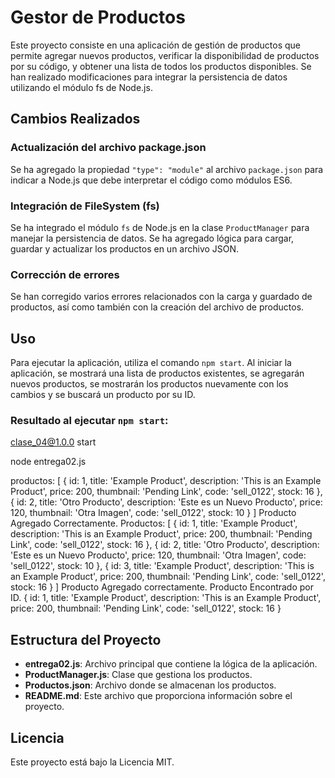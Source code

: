 # Gestor de Productos

Este proyecto consiste en una aplicación de gestión de productos que permite agregar nuevos productos, verificar la disponibilidad de productos por su código, y obtener una lista de todos los productos disponibles. Se han realizado modificaciones para integrar la persistencia de datos utilizando el módulo fs de Node.js.

## Cambios Realizados

### Actualización del archivo package.json

Se ha agregado la propiedad `"type": "module"` al archivo `package.json` para indicar a Node.js que debe interpretar el código como módulos ES6.

### Integración de FileSystem (fs)

Se ha integrado el módulo `fs` de Node.js en la clase `ProductManager` para manejar la persistencia de datos. Se ha agregado lógica para cargar, guardar y actualizar los productos en un archivo JSON.

### Corrección de errores

Se han corregido varios errores relacionados con la carga y guardado de productos, así como también con la creación del archivo de productos.

## Uso

Para ejecutar la aplicación, utiliza el comando `npm start`. Al iniciar la aplicación, se mostrará una lista de productos existentes, se agregarán nuevos productos, se mostrarán los productos nuevamente con los cambios y se buscará un producto por su ID.

### Resultado al ejecutar `npm start`:
clase_04@1.0.0 start

node entrega02.js

productos: [
{
id: 1,
title: 'Example Product',
description: 'This is an Example Product',
price: 200,
thumbnail: 'Pending Link',
code: 'sell_0122',
stock: 16
},
{
id: 2,
title: 'Otro Producto',
description: 'Este es un Nuevo Producto',
price: 120,
thumbnail: 'Otra Imagen',
code: 'sell_0122',
stock: 10
}
]
Producto Agregado Correctamente.
Productos: [
{
id: 1,
title: 'Example Product',
description: 'This is an Example Product',
price: 200,
thumbnail: 'Pending Link',
code: 'sell_0122',
stock: 16
},
{
id: 2,
title: 'Otro Producto',
description: 'Este es un Nuevo Producto',
price: 120,
thumbnail: 'Otra Imagen',
code: 'sell_0122',
stock: 10
},
{
id: 3,
title: 'Example Product',
description: 'This is an Example Product',
price: 200,
thumbnail: 'Pending Link',
code: 'sell_0122',
stock: 16
}
]
Producto Agregado correctamente.
Producto Encontrado por ID. {
id: 1,
title: 'Example Product',
description: 'This is an Example Product',
price: 200,
thumbnail: 'Pending Link',
code: 'sell_0122',
stock: 16
}

## Estructura del Proyecto

- **entrega02.js**: Archivo principal que contiene la lógica de la aplicación.
- **ProductManager.js**: Clase que gestiona los productos.
- **Productos.json**: Archivo donde se almacenan los productos.
- **README.md**: Este archivo que proporciona información sobre el proyecto.

## Licencia

Este proyecto está bajo la Licencia MIT.


